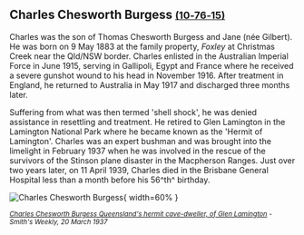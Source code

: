 ## Charles Chesworth Burgess <small>[(10‑76‑15)](https://brisbane.discovereverafter.com/profile/31784045 "Go to Memorial Information" )</small>

Charles was the son of Thomas Chesworth Burgess and Jane (née Gilbert). He was born on 9 May 1883 at the family property, *Foxley* at Christmas Creek near the Qld/NSW border. Charles enlisted in the Australian Imperial Force in June 1915, serving in Gallipoli, Egypt and France where he received a severe gunshot wound to his head in November 1916. After treatment in England, he returned to Australia in May 1917 and discharged three months later. 

Suffering from what was then termed 'shell shock', he was denied assistance in resettling and treatment. He retired to Glen Lamington in the Lamington National Park where he became known as the 'Hermit of Lamington'. Charles was an expert bushman and was brought into the limelight in February 1937 when he was involved in the rescue of the survivors of the Stinson plane disaster in the Macpherson Ranges. Just over two years later, on 11 April 1939, Charles died in the Brisbane General Hospital less than a month before his 56^th^ birthday.


![Charles Chesworth Burgess](../assets/charles-chesworth-burgess.png){ width=60% }

*<small>[Charles Chesworth Burgess Queensland's hermit cave-dweller, of Glen Lamington](http://nla.gov.au/nla.news-page25421210) - Smith's Weekly, 20 March 1937</small>*


